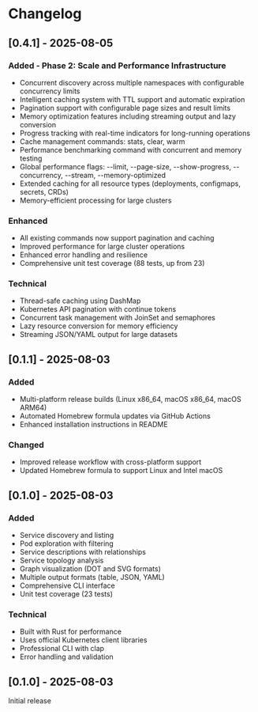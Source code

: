 # Changelog

## [0.4.1] - 2025-08-05

### Added - Phase 2: Scale and Performance Infrastructure
- Concurrent discovery across multiple namespaces with configurable concurrency limits
- Intelligent caching system with TTL support and automatic expiration
- Pagination support with configurable page sizes and result limits
- Memory optimization features including streaming output and lazy conversion
- Progress tracking with real-time indicators for long-running operations
- Cache management commands: stats, clear, warm
- Performance benchmarking command with concurrent and memory testing
- Global performance flags: --limit, --page-size, --show-progress, --concurrency, --stream, --memory-optimized
- Extended caching for all resource types (deployments, configmaps, secrets, CRDs)
- Memory-efficient processing for large clusters

### Enhanced
- All existing commands now support pagination and caching
- Improved performance for large cluster operations
- Enhanced error handling and resilience
- Comprehensive unit test coverage (88 tests, up from 23)

### Technical
- Thread-safe caching using DashMap
- Kubernetes API pagination with continue tokens
- Concurrent task management with JoinSet and semaphores
- Lazy resource conversion for memory efficiency
- Streaming JSON/YAML output for large datasets

## [0.1.1] - 2025-08-03

### Added
- Multi-platform release builds (Linux x86_64, macOS x86_64, macOS ARM64)
- Automated Homebrew formula updates via GitHub Actions
- Enhanced installation instructions in README

### Changed
- Improved release workflow with cross-platform support
- Updated Homebrew formula to support Linux and Intel macOS

## [0.1.0] - 2025-08-03

### Added
- Service discovery and listing
- Pod exploration with filtering
- Service descriptions with relationships
- Service topology analysis
- Graph visualization (DOT and SVG formats)
- Multiple output formats (table, JSON, YAML)
- Comprehensive CLI interface
- Unit test coverage (23 tests)

### Technical
- Built with Rust for performance
- Uses official Kubernetes client libraries
- Professional CLI with clap
- Error handling and validation

## [0.1.0] - 2025-08-03

Initial release
